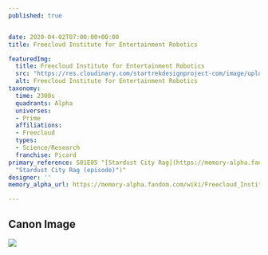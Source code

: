 ```yaml
---
published: true


date: 2020-04-02T07:00:00+00:00
title: Freecloud Institute for Entertainment Robotics

featuredImg:
  title: Freecloud Institute for Entertainment Robotics
  src: "https://res.cloudinary.com/startrekdesignproject-com/image/upload/v1585863145/FreecloudInstituteForEntRobotics.png"
  alt: Freecloud Institute for Entertainment Robotics
taxonomy:
  time: 2300s
  quadrants: Alpha
  universes:
  - Prime
  affiliations:
  - Freecloud
  types:
  - Science/Research
  franchise: Picard
primary_reference: S01E05 "[Stardust City Rag](https://memory-alpha.fandom.com/wiki/Stardust_City_Rag_(episode)
  "Stardust City Rag (episode)")"
designer: ''
memory_alpha_url: https://memory-alpha.fandom.com/wiki/Freecloud_Institute_of_Entertainment_Robotics

---
```

## Canon Image

![](https://res.cloudinary.com/startrekdesignproject-com/image/upload/v1585863145/PIC1x5-FreecloudInstitute-of-Entertainment-Robotics.jpg)